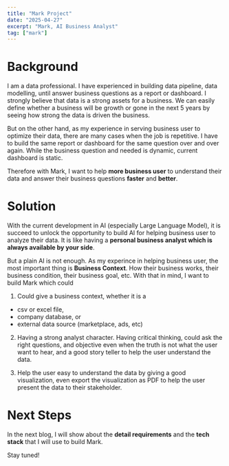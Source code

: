 ```yaml
---
title: "Mark Project"
date: "2025-04-27"
excerpt: "Mark, AI Business Analyst"
tag: ["mark"]
---
```


# Background

I am a data professional. I have experienced in building data pipeline, data modelling, until answer business questions as a report or dashboard. I strongly believe that data is a strong assets for a business. We can easily define whether a business will be growth or gone in the next 5 years by seeing how strong the data is driven the business.

But on the other hand, as my experience in serving business user to optimize their data, there are many cases when the job is repetitive. I have to build the same report or dashboard for the same question over and over again. While the business question and needed is dynamic, current dashboard is static.

Therefore with Mark, I want to help **more business user** to understand their data and answer their business questions **faster** and **better**.

# Solution

With the current development in AI (especially Large Language Model), it is succeed to unlock the opportunity to build AI for helping business user to analyze their data. It is like having a **personal business analyst which is always available by your side**.

But a plain AI is not enough. As my experince in helping business user, the most important thing is **Business Context**. How their business works, their business condition, their business goal, etc. With that in mind, I want to build Mark which could

1. Could give a business context, whether it is a

- csv or excel file,
- company database, or
- external data source (marketplace, ads, etc)

2. Having a strong analyst character. Having critical thinking, could ask the right questions, and objective even when the truth is not what the user want to hear, and a good story teller to help the user understand the data.

3. Help the user easy to understand the data by giving a good visualization, even export the visualization as PDF to help the user present the data to their stakeholder.

# Next Steps

In the next blog, I will show about the **detail requirements** and the **tech stack** that I will use to build Mark.

Stay tuned!

